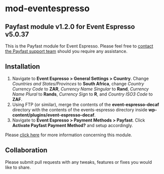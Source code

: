 # mod-eventespresso

## Payfast module v1.2.0 for Event Espresso v5.0.37

This is the Payfast module for Event Espresso. Please feel free
to [contact the Payfast support team](https://payfast.io/contact/) should you require any assistance.

## Installation

1. Navigate to **Event Espresso > General Settings > Country**. Change _Countries and States/Provinces_ to **South
   Africa**, change _Country Currency Code_ to **ZAR**, _Currency Name Singular_ to **Rand**, 
   _Currency Name Plural_ to **Rands**, _Currency Sign_ to **R**, and _Country ISO3 Code_ to **ZAF**.
3. Using FTP (or similar), merge the contents of the **event-espresso-decaf** directory with the contents of the
   events-espresso directory inside **wp-content/plugins/event-espresso-decaf**.
4. Navigate to **Event Espresso > Payment Methods > Payfast**. Click **Activate Payfast Payment Method?** and setup
   accordingly.

Please [click here](https://payfast.io/integration/plugins/event-espresso/) for more information concerning this
module.

## Collaboration

Please submit pull requests with any tweaks, features or fixes you would like to share.
